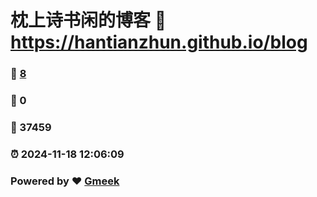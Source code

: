 # 枕上诗书闲的博客 :link: https://hantianzhun.github.io/blog 
### :page_facing_up: [8](https://hantianzhun.github.io/blog/tag.html) 
### :speech_balloon: 0 
### :hibiscus: 37459 
### :alarm_clock: 2024-11-18 12:06:09 
### Powered by :heart: [Gmeek](https://github.com/Meekdai/Gmeek)
